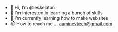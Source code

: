 - 👋 Hi, I’m @ieskelaton
- 👀 I’m interested in learning a bunch of skills
- 🌱 I’m currently learning how to make websites
- 📫 How to reach me ... aaminevtech@gmail.com

<!---
ieskelaton/ieskelaton is a ✨ special ✨ repository because its `README.md` (this file) appears on your GitHub profile.
You can click the Preview link to take a look at your changes.
--->

